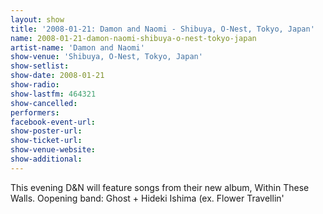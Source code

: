 ```yaml
---
layout: show
title: '2008-01-21: Damon and Naomi - Shibuya, O-Nest, Tokyo, Japan'
name: 2008-01-21-damon-naomi-shibuya-o-nest-tokyo-japan
artist-name: 'Damon and Naomi'
show-venue: 'Shibuya, O-Nest, Tokyo, Japan'
show-setlist: 
show-date: 2008-01-21
show-radio: 
show-lastfm: 464321
show-cancelled: 
performers: 
facebook-event-url: 
show-poster-url: 
show-ticket-url: 
show-venue-website: 
show-additional: 
---
```


This evening D&N will feature songs from their new album, Within These Walls. Oopening band: Ghost + Hideki Ishima (ex. Flower Travellin\'